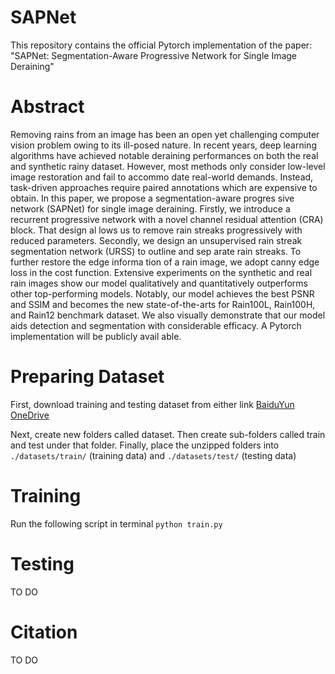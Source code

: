 # SAPNet

This repository contains the official Pytorch implementation of the paper:
"SAPNet: Segmentation-Aware Progressive Network for Single Image Deraining"

# Abstract
Removing rains from an image has been an open yet challenging computer vision problem owing to its ill-posed nature. In recent years, deep learning algorithms have achieved notable deraining performances on both the real and synthetic rainy dataset. However, most methods only consider low-level image restoration and fail to accommo date real-world demands. Instead, task-driven approaches require paired annotations which are expensive to obtain. In this paper, we propose a segmentation-aware progres sive network (SAPNet) for single image deraining. Firstly, we introduce a recurrent progressive network with a novel channel residual attention (CRA) block. That design al lows us to remove rain streaks progressively with reduced parameters. Secondly, we design an unsupervised rain streak segmentation network (URSS) to outline and sep arate rain streaks. To further restore the edge informa tion of a rain image, we adopt canny edge loss in the cost function. Extensive experiments on the synthetic and real rain images show our model qualitatively and quantitatively outperforms other top-performing models. Notably, our model achieves the best PSNR and SSIM and becomes the new state-of-the-arts for Rain100L, Rain100H, and Rain12 benchmark dataset. We also visually demonstrate that our model aids detection and segmentation with considerable efficacy. A Pytorch implementation will be publicly avail able.


# Preparing Dataset
First, download training and testing dataset from either link 
[BaiduYun](https://pan.baidu.com/s/1J0q6Mrno9aMCsaWZUtmbkg#list/path=%2Fsharelink3792638399-290876125944720%2Fdatasets&parentPath=%2Fsharelink3792638399-290876125944720)
[OneDrive](https://onedrive.live.com/?cid=066ce859ab42dfa2&id=66CE859AB42DFA2%2130078&authkey=%21AIYIy8ZKL9kkmd4)

Next, create new folders called dataset. Then create sub-folders called train and test under that folder. Finally, place the unzipped folders into `./datasets/train/` (training data) and `./datasets/test/` (testing data)

# Training
Run the following script in terminal
`python train.py`

# Testing
TO DO

# Citation
TO DO
